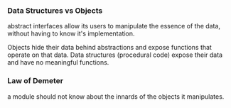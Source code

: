 ### Data Structures vs Objects
abstract interfaces allow its users to manipulate the essence of the data, without having to know it's implementation.

Objects hide their data behind abstractions and expose functions that operate on that data.
Data structures (procedural code) expose their data and have no meaningful functions.

### Law of Demeter
a module should not know about the innards of the objects it manipulates.
